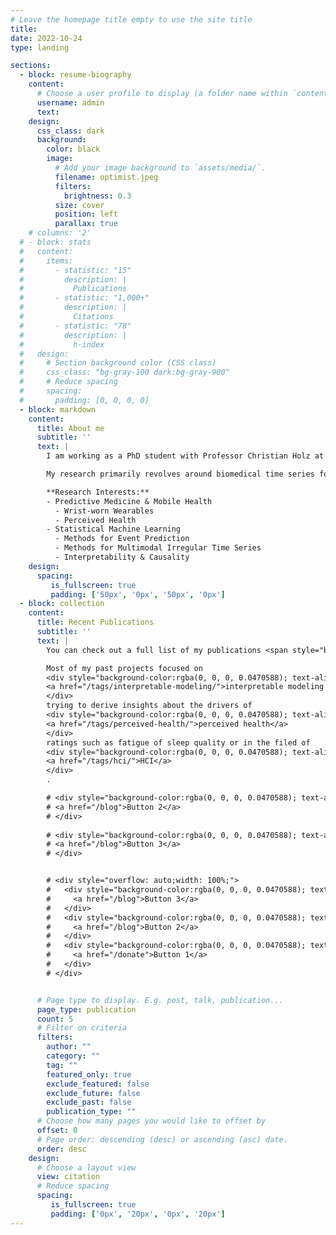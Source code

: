 ```yaml
---
# Leave the homepage title empty to use the site title
title:
date: 2022-10-24
type: landing

sections:
  - block: resume-biography
    content:
      # Choose a user profile to display (a folder name within `content/authors/`)
      username: admin
      text:
    design:
      css_class: dark
      background:
        color: black
        image:
          # Add your image background to `assets/media/`.
          filename: optimist.jpeg
          filters:
            brightness: 0.3
          size: cover
          position: left
          parallax: true
    # columns: '2'
  # - block: stats
  #   content:
  #     items:
  #       - statistic: "15"
  #         description: |
  #           Publications
  #       - statistic: "1,000+"
  #         description: |
  #           Citations
  #       - statistic: "78"
  #         description: |
  #           h-index
  #   design:
  #     # Section background color (CSS class)
  #     css_class: "bg-gray-100 dark:bg-gray-900"
  #     # Reduce spacing
  #     spacing:
  #       padding: [0, 0, 0, 0]
  - block: markdown
    content:
      title: About me
      subtitle: ''
      text: |
        I am working as a PhD student with Professor Christian Holz at the [Sensing, Interaction & Perception Lab](https://siplab.org/) at [ETH Zurich](https://inf.ethz.ch/). My focus lies on applying statistics and statistical machine learning to large medical datasets.

        My research primarily revolves around biomedical time series for disease modeling and prediction. Initially, I analyzed ratings of perceived health using wearable sensor data in intensive longitudinal studies (see my [<ins>Publications on perceived health</ins>](./tags/perceived-health/)). Since then, I have developed methods to enhance the information extracted from wearables (e.g., [<ins>Nightbeat</ins>](./publication/2024-11-15-bhi-hraccsleep/)) and modeled disease and mortality risk based on wearable sensors at a population scale (see preprints on the UK Biobank). Currently, I am exploring methodologies to link irregular, multimodal biomedical time series to disease outcomes, focusing on interpretability and causality.

        **Research Interests:**
        - Predictive Medicine & Mobile Health
          - Wrist-worn Wearables
          - Perceived Health
        - Statistical Machine Learning
          - Methods for Event Prediction
          - Methods for Multimodal Irregular Time Series
          - Interpretability & Causality
    design:
      spacing:
         is_fullscreen: true
         padding: ['50px', '0px', '50px', '0px']
  - block: collection
    content:
      title: Recent Publications
      subtitle: ''
      text: |
        You can check out a full list of my publications <span style="background-color:green">[<ins>here</ins>](./publication/)</span>.

        Most of my past projects focused on 
        <div style="background-color:rgba(0, 0, 0, 0.0470588); text-align:center; vertical-align: middle; padding:10px;border-top-left-radius:8px; border-top-right-radius: 8px; border-bottom-right-radius: 8px; border-bottom-right-radius: 8px">
        <a href="/tags/interpretable-modeling/">interpretable modeling techniques</a>
        </div>
        trying to derive insights about the drivers of
        <div style="background-color:rgba(0, 0, 0, 0.0470588); text-align:center; vertical-align: middle; padding:10px;border-top-left-radius:8px; border-top-right-radius: 8px; border-bottom-right-radius: 8px; border-bottom-right-radius: 8px">
        <a href="/tags/perceived-health/">perceived health</a>
        </div>
        ratings such as fatigue of sleep quality or in the filed of 
        <div style="background-color:rgba(0, 0, 0, 0.0470588); text-align:center; vertical-align: middle; padding:10px;border-top-left-radius:8px; border-top-right-radius: 8px; border-bottom-right-radius: 8px; border-bottom-right-radius: 8px">
        <a href="/tags/hci/">HCI</a>
        </div>
        .

        # <div style="background-color:rgba(0, 0, 0, 0.0470588); text-align:center; vertical-align: middle; padding:40px 0;border-top-left-radius: 8px; border-top-right-radius: 8px; border-bottom-right-radius: 8px; border-bottom-left-radius: 8px margin-top:30px">
        # <a href="/blog">Button 2</a>
        # </div>
        
        # <div style="background-color:rgba(0, 0, 0, 0.0470588); text-align:center; vertical-align: middle; padding:40px 40px 40px 40px;border-top-left-radius:8px; border-top-right-radius:8px; border-bottom-right-radius: 8px; border-bottom-right-radius: 8px margin-top:30px">
        # <a href="/blog">Button 3</a>
        # </div>


        # <div style="overflow: auto;width: 100%;">
        #   <div style="background-color:rgba(0, 0, 0, 0.0470588); text-align:center; vertical-align: middle; padding:40px 40px 40px 40px;border-top-left-radius:8px; border-top-right-radius:8px; border-bottom-right-radius: 8px; border-bottom-right-radius: 8px margin-top:30px">
        #     <a href="/blog">Button 3</a>
        #   </div>
        #   <div style="background-color:rgba(0, 0, 0, 0.0470588); text-align:center; vertical-align: middle; padding:40px 0;border-top-left-radius: 8px; border-top-right-radius: 8px; border-bottom-right-radius: 8px; border-bottom-right-radius: 8px margin-top:30px">
        #     <a href="/blog">Button 2</a>
        #   </div>
        #   <div style="background-color:rgba(0, 0, 0, 0.0470588); text-align:center; vertical-align: middle; padding:40px;border-top-left-radius:8px; border-top-right-radius: 8px; border-bottom-right-radius: 8px; border-bottom-right-radius: 8px">
        #     <a href="/donate">Button 1</a>
        #   </div>
        # </div>


      # Page type to display. E.g. post, talk, publication...
      page_type: publication
      count: 5
      # Filter on criteria
      filters:
        author: ""
        category: ""
        tag: ""
        featured_only: true
        exclude_featured: false
        exclude_future: false
        exclude_past: false
        publication_type: ""
      # Choose how many pages you would like to offset by
      offset: 0
      # Page order: descending (desc) or ascending (asc) date.
      order: desc
    design:
      # Choose a layout view
      view: citation
      # Reduce spacing
      spacing:
         is_fullscreen: true
         padding: ['0px', '20px', '0px', '20px']
---
```

